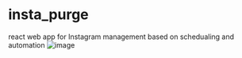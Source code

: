 # insta_purge
react web app for Instagram management based on schedualing and automation 
![image](https://user-images.githubusercontent.com/32963293/90210264-7cc30580-ddbb-11ea-9e98-4cc6dd135a6b.png)
